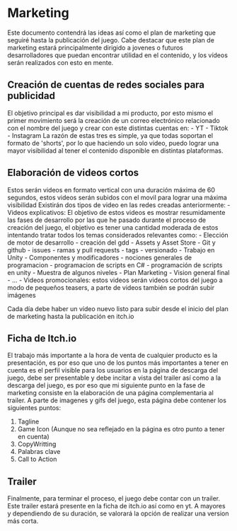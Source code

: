 # Marketing
Este documento contendrá las ideas así como el plan de marketing que seguiré hasta la publicación del juego.
Cabe destacar que este plan de marketing estará principalmente dirigido a jovenes o futuros desarrolladores que puedan encontrar utilidad en el contenido, y los vídeos serán realizados con esto en mente.

## Creación de cuentas de redes sociales para publicidad
El objetivo principal es dar visibilidad a mi producto, por esto mismo el primer movimiento será la creación de un correo electrónico relacionado con el nombre del juego y crear con este distintas cuentas en:
    - YT
    - Tiktok
    - Instagram
La razón de estas tres es simple, ya que todas soportan el formato de 'shorts', por lo que haciendo un solo video, puedo lograr una mayor visibilidad al tener el contenido disponible en distintas plataformas.

## Elaboración de videos cortos

Estos serán videos en formato vertical con una duración máxima de 60 segundos, estos videos serán subidos con el movil para lograr una máxima visibilidad
Existirán dos tipos de video en las redes creadas anteriormente:
    - Videos explicativos: El objetivo de estos videos es mostrar resumidamente las fases de desarrollo por las que he pasado durante el proceso de creación del juego, el objetivo es tener una cantidad moderada de estos intentando tratar todos los temas considerados relevantes como:
      - Elección de motor de desarrollo
      - creación del gdd
      - Assets y Asset Store
      - Git y github
        - issues
        - ramas y pull requests
        - tags
        - versionado
      - Trabajo en Unity
        - Componentes y modificadores
        - nociones generales de programacion
        - programacion de scripts en C#
        - programación de scripts en unity
        - Muestra de algunos niveles
      - Plan Marketing
      - Vision general final
      - ...
    - Videos promocionales: estos videos serán videos cortos del juego a modo de pequeños teasers, a parte de videos también se podrán subir imágenes 

Cada día debe haber un vídeo nuevo listo para subir desde el inicio del plan de marketing hasta la publicación en itch.io

## Ficha de Itch.io

El trabajo más importante a la hora de venta de cualquier producto es la presentación, es por eso que uno de los puntos más importantes a tener en cuenta es el perfil visible para los usuarios en la página de descarga del juego, debe ser presentable y debe incitar a vista del trailer así como a la descarga del juego, es por eso que mi siguiente punto en la fase de marketing consiste en la elaboración de una página complementaria al trailer.
A parte de imagenes y gifs del juego, esta página debe contener los siguientes puntos:

1. Tagline
2. Game Icon (Aunque no sea reflejado en la página es otro punto a tener en cuenta)
3. CopyWritting
4. Palabras clave
5. Call to Action

## Trailer

Finalmente, para terminar el proceso, el juego debe contar con un trailer.
Este trailer estará presente en la ficha de itch.io así como en yt. A mayores y dependiendo de su duración, se valorará la opción de realizar una version más corta.